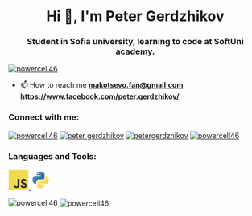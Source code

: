 <h1 align="center">Hi 👋, I'm Peter Gerdzhikov</h1>
<h3 align="center">Student in Sofia university, learning to code at SoftUni academy.</h3>

<p align="left"> <a href="https://twitter.com/powercell46" target="blank"><img src="https://img.shields.io/twitter/follow/powercell46?logo=twitter&style=for-the-badge" alt="powercell46" /></a> </p>

- 📫 How to reach me **makotsevo.fan@gmail.com https://www.facebook.com/peter.gerdzhikov/**

<h3 align="left">Connect with me:</h3>
<p align="left">
<a href="https://twitter.com/powercell46" target="blank"><img align="center" src="https://raw.githubusercontent.com/rahuldkjain/github-profile-readme-generator/master/src/images/icons/Social/twitter.svg" alt="powercell46" height="30" width="40" /></a>
<a href="https://fb.com/peter gerdzhikov" target="blank"><img align="center" src="https://raw.githubusercontent.com/rahuldkjain/github-profile-readme-generator/master/src/images/icons/Social/facebook.svg" alt="peter gerdzhikov" height="30" width="40" /></a>
<a href="https://instagram.com/petergerdzhikov" target="blank"><img align="center" src="https://raw.githubusercontent.com/rahuldkjain/github-profile-readme-generator/master/src/images/icons/Social/instagram.svg" alt="petergerdzhikov" height="30" width="40" /></a>
<a href="https://www.youtube.com/c/powercell46" target="blank"><img align="center" src="https://raw.githubusercontent.com/rahuldkjain/github-profile-readme-generator/master/src/images/icons/Social/youtube.svg" alt="powercell46" height="30" width="40" /></a>
</p>

<h3 align="left">Languages and Tools:</h3>
<p align="left"> <a href="https://developer.mozilla.org/en-US/docs/Web/JavaScript" target="_blank" rel="noreferrer"> <img src="https://raw.githubusercontent.com/devicons/devicon/master/icons/javascript/javascript-original.svg" alt="javascript" width="40" height="40"/> </a> <a href="https://www.python.org" target="_blank" rel="noreferrer"> <img src="https://raw.githubusercontent.com/devicons/devicon/master/icons/python/python-original.svg" alt="python" width="40" height="40"/> </a> </p>

<p><img align="left" src="https://github-readme-stats.vercel.app/api/top-langs?username=powercell46&show_icons=true&locale=en&layout=compact" alt="powercell46" /></p>

<p>&nbsp;<img align="center" src="https://github-readme-stats.vercel.app/api?username=powercell46&show_icons=true&locale=en" alt="powercell46" /></p>

